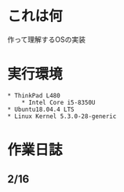 
# これは何
作って理解するOSの実装

# 実行環境
    * ThinkPad L480
        * Intel Core i5-8350U
    * Ubuntu18.04.4 LTS
    * Linux Kernel 5.3.0-28-generic
    
# 作業日誌

## 2/16



